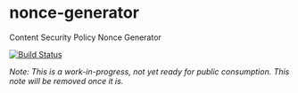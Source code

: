# nonce-generator
Content Security Policy Nonce Generator

[![Build Status](https://travis-ci.org/spaze/nonce-generator.svg?branch=master)](https://travis-ci.org/spaze/nonce-generator)

*Note: This is a work-in-progress, not yet ready for public consumption. This note will be removed once it is.*
